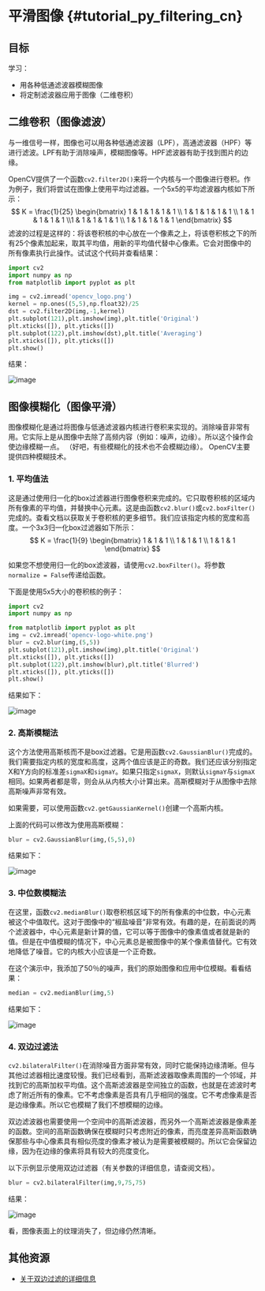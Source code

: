 # 平滑图像 {#tutorial_py_filtering_cn}

## 目标

学习：

- 用各种低通滤波器模糊图像
- 将定制滤波器应用于图像（二维卷积）

## 二维卷积（图像滤波）

与一维信号一样，图像也可以用各种低通滤波器（LPF），高通滤波器（HPF）等进行滤波。LPF有助于消除噪声，模糊图像等。HPF滤波器有助于找到图片的边缘。

OpenCV提供了一个函数`cv2.filter2D()`来将一个内核与一个图像进行卷积。作为例子，我们将尝试在图像上使用平均过滤器。一个5x5的平均滤波器内核如下所示：
$$
K =  \frac{1}{25} \begin{bmatrix} 1 & 1 & 1 & 1 & 1 \\ 1 & 1 & 1 & 1 & 1 \\ 1 & 1 & 1 & 1 & 1 \\1 & 1 & 1 & 1 & 1 \\ 1 & 1 & 1 & 1 & 1 \end{bmatrix}
$$
滤波的过程是这样的：将该卷积核的中心放在一个像素之上，将该卷积核之下的所有25个像素加起来，取其平均值，用新的平均值代替中心像素。它会对图像中的所有像素执行此操作。试试这个代码并查看结果：

```python
import cv2
import numpy as np
from matplotlib import pyplot as plt

img = cv2.imread('opencv_logo.png')
kernel = np.ones((5,5),np.float32)/25
dst = cv2.filter2D(img,-1,kernel)
plt.subplot(121),plt.imshow(img),plt.title('Original')
plt.xticks([]), plt.yticks([])
plt.subplot(122),plt.imshow(dst),plt.title('Averaging')
plt.xticks([]), plt.yticks([])
plt.show()
```

结果：

![image](images/filter.jpg)

## 图像模糊化（图像平滑）

图像模糊化是通过将图像与低通滤波器内核进行卷积来实现的。消除噪音非常有用。它实际上是从图像中去除了高频内容（例如：噪声，边缘）。所以这个操作会使边缘模糊一点。 （好吧，有些模糊化的技术也不会模糊边缘）。 OpenCV主要提供四种模糊技术。

### 1. 平均值法

这是通过使用归一化的box过滤器进行图像卷积来完成的。它只取卷积核的区域内所有像素的平均值，并替换中心元素。这是由函数`cv2.blur()`或`cv2.boxFilter()`完成的。查看文档以获取关于卷积核的更多细节。我们应该指定内核的宽度和高度。一个3x3归一化box过滤器如下所示：
$$
K =  \frac{1}{9} \begin{bmatrix} 1 & 1 & 1  \\ 1 & 1 & 1 \\ 1 & 1 & 1 \end{bmatrix}
$$


如果您不想使用归一化的box滤波器，请使用`cv2.boxFilter()`。将参数`normalize = False`传递给函数。

下面是使用5x5大小的卷积核的例子：

```python
import cv2
import numpy as np

from matplotlib import pyplot as plt
img = cv2.imread('opencv-logo-white.png')
blur = cv2.blur(img,(5,5))
plt.subplot(121),plt.imshow(img),plt.title('Original')
plt.xticks([]), plt.yticks([])
plt.subplot(122),plt.imshow(blur),plt.title('Blurred')
plt.xticks([]), plt.yticks([])
plt.show()
```

结果如下：

![image](images/blur.jpg)

### 2. 高斯模糊法

这个方法使用高斯核而不是box过滤器。它是用函数`cv2.GaussianBlur()`完成的。我们需要指定内核的宽度和高度，这两个值应该是正的奇数。我们还应该分别指定X和Y方向的标准差`sigmaX`和`sigmaY`。如果只指定`sigmaX`，则默认`sigmaY`与`sigmaX`相同。如果两者都是零，则会从从内核大小计算出来。高斯模糊对于从图像中去除高斯噪声非常有效。

如果需要，可以使用函数`cv2.getGaussianKernel()`创建一个高斯内核。

上面的代码可以修改为使用高斯模糊：

```python
blur = cv2.GaussianBlur(img,(5,5),0)
```

结果如下：

![image](images/gaussian.jpg)

### 3. 中位数模糊法

在这里，函数`cv2.medianBlur()`取卷积核区域下的所有像素的中位数，中心元素被这个中值取代。这对于图像中的“椒盐噪音”非常有效。有趣的是，在前面说的两个滤波器中，中心元素是新计算的值，它可以等于图像中的像素值或者就是新的值。但是在中值模糊的情况下，中心元素总是被图像中的某个像素值替代。它有效地降低了噪音。它的内核大小应该是一个正奇数。

在这个演示中，我添加了50％的噪声，我们的原始图像和应用中位模糊。看看结果：

```python
median = cv2.medianBlur(img,5)
```

结果如下：

![image](images/median.jpg)

### 4. 双边过滤法

`cv2.bilateralFilter()`在消除噪音方面非常有效，同时它能保持边缘清晰。但与其他过滤器相比速度较慢。我们已经看到，高斯滤波器取像素周围的一个邻域，并找到它的高斯加权平均值。这个高斯滤波器是空间独立的函数，也就是在滤波时考虑了附近所有的像素。它不考虑像素是否具有几乎相同的强度。它不考虑像素是否是边缘像素。所以它也模糊了我们不想模糊的边缘。

双边滤波器也需要使用一个空间中的高斯滤波器，而另外一个高斯滤波器是像素差的函数。空间的高斯函数确保在模糊时只考虑附近的像素，而亮度差异高斯函数确保那些与中心像素具有相似亮度的像素才被认为是需要被模糊的。所以它会保留边缘，因为在边缘的像素将具有较大的亮度变化。

以下示例显示使用双边过滤器（有关参数的详细信息，请查阅文档）。

```python
blur = cv2.bilateralFilter(img,9,75,75)
```

结果：

![image](images/bilateral.jpg)

看，图像表面上的纹理消失了，但边缘仍然清晰。

## 其他资源
- [关于双边过滤的详细信息](http://people.csail.mit.edu/sparis/bf_course/)